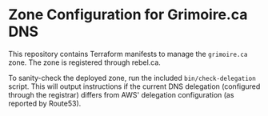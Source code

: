# Zone Configuration for Grimoire.ca DNS

This repository contains Terraform manifests to manage the `grimoire.ca` zone. The zone is registered through rebel.ca.

To sanity-check the deployed zone, run the included `bin/check-delegation` script. This will output instructions if the current DNS delegation (configured through the registrar) differs from AWS' delegation configuration (as reported by Route53).
